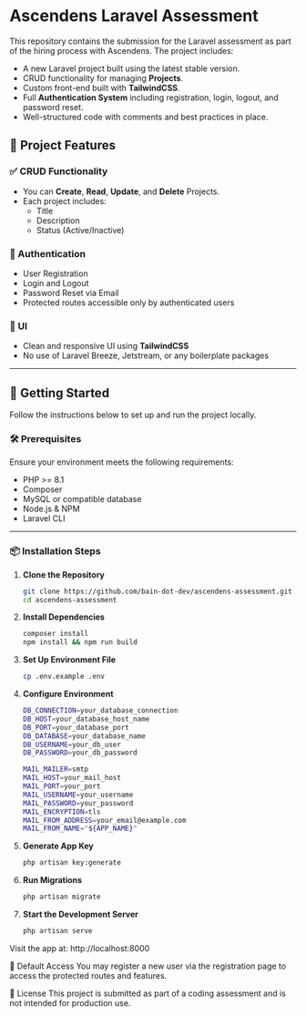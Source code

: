 # Ascendens Laravel Assessment

This repository contains the submission for the Laravel assessment as part of the hiring process with Ascendens. The project includes:

- A new Laravel project built using the latest stable version.
- CRUD functionality for managing **Projects**.
- Custom front-end built with **TailwindCSS**.
- Full **Authentication System** including registration, login, logout, and password reset.
- Well-structured code with comments and best practices in place.

## 📂 Project Features

### ✅ CRUD Functionality
- You can **Create**, **Read**, **Update**, and **Delete** Projects.
- Each project includes:
  - Title
  - Description
  - Status (Active/Inactive)

### 🔐 Authentication
- User Registration
- Login and Logout
- Password Reset via Email
- Protected routes accessible only by authenticated users

### 🎨 UI
- Clean and responsive UI using **TailwindCSS**
- No use of Laravel Breeze, Jetstream, or any boilerplate packages

---

## 🚀 Getting Started

Follow the instructions below to set up and run the project locally.

### 🛠️ Prerequisites

Ensure your environment meets the following requirements:

- PHP >= 8.1
- Composer
- MySQL or compatible database
- Node.js & NPM
- Laravel CLI

---

### 📦 Installation Steps

1. **Clone the Repository**
   ```bash
   git clone https://github.com/bain-dot-dev/ascendens-assessment.git
   cd ascendens-assessment
   
2. **Install Dependencies**
   ```bash
   composer install
   npm install && npm run build
   
4. **Set Up Environment File**
   ```bash
   cp .env.example .env
   
6. **Configure Environment**
   ```bash
   DB_CONNECTION=your_database_connection
   DB_HOST=your_database_host_name
   DB_PORT=your_database_port
   DB_DATABASE=your_database_name
   DB_USERNAME=your_db_user
   DB_PASSWORD=your_db_password

   MAIL_MAILER=smtp
   MAIL_HOST=your_mail_host
   MAIL_PORT=your_port
   MAIL_USERNAME=your_username
   MAIL_PASSWORD=your_password
   MAIL_ENCRYPTION=tls
   MAIL_FROM_ADDRESS=your_email@example.com
   MAIL_FROM_NAME="${APP_NAME}"

8. **Generate App Key**
   ```bash
   php artisan key:generate

10. **Run Migrations**
    ```bash
    php artisan migrate

12. **Start the Development Server**
    ```bash
    php artisan serve
   Visit the app at: http://localhost:8000

👥 Default Access
You may register a new user via the registration page to access the protected routes and features.

🧾 License
This project is submitted as part of a coding assessment and is not intended for production use.
